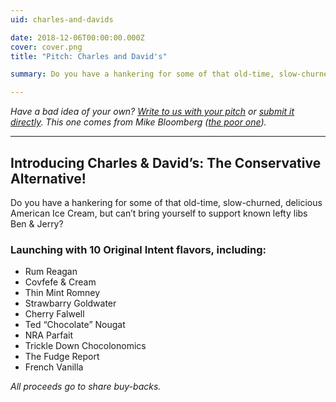```yaml
---
uid: charles-and-davids

date: 2018-12-06T00:00:00.000Z
cover: cover.png
title: "Pitch: Charles and David's"

summary: Do you have a hankering for some of that old-time, slow-churned, delicious American Ice Cream, but can’t bring yourself to support known lefty libs Ben & Jerry? 

---
```

*Have a bad idea of your own? [Write to us with your pitch](contact) or [submit it directly](https://github.com/badideafactory/corporate/issues?q=is%3Aissue+is%3Aopen+label%3A%22project+application%22). This one comes from Mike Bloomberg ([the poor one](https://twitter.com/bloombergme)).*

<hr />

## Introducing Charles & David’s: The Conservative Alternative!

Do you have a hankering for some of that old-time, slow-churned, delicious American Ice Cream, but can’t bring yourself to support known lefty libs Ben & Jerry? 


### Launching with 10 Original Intent flavors, including:

* Rum Reagan
* Covfefe & Cream
* Thin Mint Romney
* Strawbarry Goldwater
* Cherry Falwell
* Ted “Chocolate” Nougat
* NRA Parfait
* Trickle Down Chocolonomics
* The Fudge Report
* French Vanilla

*All proceeds go to share buy-backs.*

